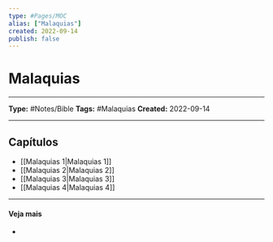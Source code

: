 ```yaml
---
type: #Pages/MOC
alias: ["Malaquias"]
created: 2022-09-14
publish: false
---
```


# Malaquias

---

**Type:** #Notes/Bible
**Tags:** #Malaquias
**Created:** 2022-09-14

---

## Capítulos

- [[Malaquias 1|Malaquias 1]]
- [[Malaquias 2|Malaquias 2]]
- [[Malaquias 3|Malaquias 3]]
- [[Malaquias 4|Malaquias 4]]

---

#### Veja mais

-

